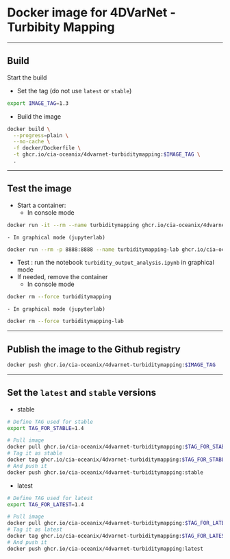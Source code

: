 # Docker image for 4DVarNet - Turbibity Mapping

---
## Build

Start the build

- Set the tag (do not use `latest` or `stable`)
```bash
export IMAGE_TAG=1.3
```
- Build the image
```bash
docker build \
  --progress=plain \
  --no-cache \
  -f docker/Dockerfile \
  -t ghcr.io/cia-oceanix/4dvarnet-turbiditymapping:$IMAGE_TAG \
  .
```

---
## Test the image

- Start a container:
    - In console mode
```bash
docker run -it --rm --name turbiditymapping ghcr.io/cia-oceanix/4dvarnet-turbiditymapping:$IMAGE_TAG bash
```
    - In graphical mode (jupyterlab)
```bash
docker run --rm -p 8888:8888 --name turbiditymapping-lab ghcr.io/cia-oceanix/4dvarnet-turbiditymapping:$IMAGE_TAG
```
- Test : run the notebook `turbidity_output_analysis.ipynb` in graphical mode
- If needed, remove the container
    - In console mode
```bash
docker rm --force turbiditymapping
```
    - In graphical mode (jupyterlab)
```bash
docker rm --force turbiditymapping-lab
```

---
## Publish the image to the Github registry

```bash
docker push ghcr.io/cia-oceanix/4dvarnet-turbiditymapping:$IMAGE_TAG
```

---
## Set the `latest` and `stable` versions

- stable
```bash
# Define TAG used for stable
export TAG_FOR_STABLE=1.4

# Pull image
docker pull ghcr.io/cia-oceanix/4dvarnet-turbiditymapping:$TAG_FOR_STABLE
# Tag it as stable
docker tag ghcr.io/cia-oceanix/4dvarnet-turbiditymapping:$TAG_FOR_STABLE ghcr.io/cia-oceanix/4dvarnet-turbiditymapping:stable
# And push it
docker push ghcr.io/cia-oceanix/4dvarnet-turbiditymapping:stable
```
- latest
```bash
# Define TAG used for latest 
export TAG_FOR_LATEST=1.4

# Pull image
docker pull ghcr.io/cia-oceanix/4dvarnet-turbiditymapping:$TAG_FOR_LATEST
# Tag it as latest
docker tag ghcr.io/cia-oceanix/4dvarnet-turbiditymapping:$TAG_FOR_LATEST ghcr.io/cia-oceanix/4dvarnet-turbiditymapping:latest
# And push it
docker push ghcr.io/cia-oceanix/4dvarnet-turbiditymapping:latest
```
